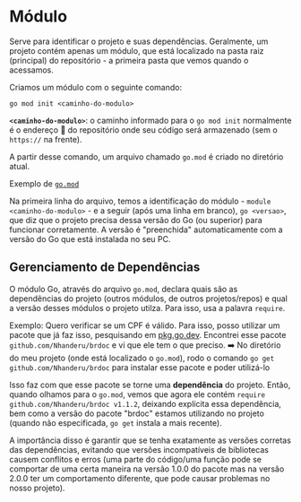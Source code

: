 # Módulo
Serve para identificar o projeto e suas dependências. 
Geralmente, um projeto contém apenas um módulo, que está localizado na pasta raiz (principal) do repositório - a primeira pasta que vemos quando o acessamos.

Criamos um módulo com o seguinte comando:
```shell
go mod init <caminho-do-modulo>
```
**`<caminho-do-modulo>`**: o caminho informado para o `go mod init` normalmente é o endereço 🔗 do repositório onde seu código será armazenado (sem o `https://` na frente).

A partir desse comando, um arquivo chamado `go.mod` é criado no diretório atual.

Exemplo de [`go.mod`](logica-programacao/funcoes/go.mod)

Na primeira linha do arquivo, temos a identificação do módulo - `module <caminho-do-modulo>` - e a seguir (após uma linha em branco), `go <versao>`, que diz que o projeto precisa dessa versão do Go (ou superior) para funcionar corretamente.
A versão é "preenchida" automaticamente com a versão do Go que está instalada no seu PC.

## Gerenciamento de Dependências
O módulo Go, através do arquivo `go.mod`, declara quais são as dependências do projeto (outros módulos, de outros projetos/repos) e qual a versão desses módulos o projeto utilza.
Para isso, usa a palavra `require`.

Exemplo:
Quero verificar se um CPF é válido. Para isso, posso utilizar um pacote que já faz isso, pesquisando em [pkg.go.dev](https://pkg.go.dev/).
Encontrei esse pacote `github.com/Nhanderu/brdoc` e vi que ele tem o que preciso.
➡️ No diretório do meu projeto (onde está localizado o `go.mod`), rodo o comando `go get github.com/Nhanderu/brdoc` para instalar esse pacote e poder utilizá-lo

Isso faz com que esse pacote se torne uma **dependência** do projeto. Então, quando olhamos para o `go.mod`, vemos que agora ele contém `require github.com/Nhanderu/brdoc v1.1.2`, deixando explícita essa dependência, bem como a versão do pacote "brdoc" estamos utilizando no projeto (quando não especificada, `go get` instala a mais recente).

A importância disso é garantir que se tenha exatamente as versões corretas das dependências, evitando que versões incompatíveis de bibliotecas causem conflitos e erros (uma parte do código/uma função pode se comportar de uma certa maneira na versão 1.0.0 do pacote mas na versão 2.0.0 ter um comportamento diferente, que pode causar problemas no nosso projeto).
